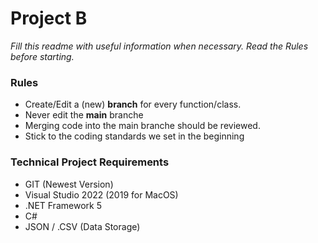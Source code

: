 # Project B

*Fill this readme with useful information when necessary.*
*Read the Rules before starting.*

### Rules
* Create/Edit a (new) **branch** for every function/class.
* Never edit the **main** branche
* Merging code into the main branche should be reviewed.
* Stick to the coding standards we set in the beginning

### Technical Project Requirements 
* GIT (Newest Version)
* Visual Studio 2022 (2019 for MacOS)
* .NET Framework 5
* C#
* JSON / .CSV (Data Storage)
